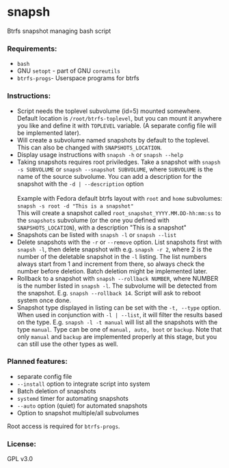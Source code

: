# snapsh
Btrfs snapshot managing bash script

### Requirements:
- `bash`
- GNU `setopt` - part of GNU `coreutils`
- `btrfs-progs`- Userspace programs for btrfs

### Instructions:
- Script needs the toplevel subvolume (id=5) mounted somewhere. Default location is `/root/btrfs-toplevel`, but you can mount it anywhere you like and define it with `TOPLEVEL` variable. (A separate config file will be implemented later).
- Will create a subvolume named snapshots by default to the toplevel. This can also be changed with `SNAPSHOTS_LOCATION`.
- Display usage instructions with `snapsh -h` or `snapsh --help`
- Taking snapshots requires root priviledges. Take a snapshot with `snapsh -s SUBVOLUME` or `snapsh --snapshot SUBVOLUME`, where `SUBVOLUME` is the name of the source subvolume. You can add a description for the snapshot with the `-d | --description` option<br><br>Example with Fedora default btrfs layout with `root` and `home` subvolumes: <br> `snapsh -s root -d "This is a snapshot" ` <br> This will create a snapshot called `root_snapshot_YYYY.MM.DD-hh:mm:ss` to the `snapshots` subvolume (or the one you defined with `SNAPSHOTS_LOCATION`), with a description "This is a snapshot"
- Snapshots can be listed with `snapsh -l` or `snapsh --list`
- Delete snapshots with the `-r` or `--remove` option. List snapshots first with `snapsh -l`, then delete snapshot with e.g. `snapsh -r 2`, where 2 is the number of the deletable snapshot in the `-l` listing. The list numbers always start from 1 and increment from there, so always check the number before deletion. Batch deletion might be implemented later.
- Rollback to a snapshot with `snapsh --rollback NUMBER`, where NUMBER is the number listed in `snapsh -l`. The subvolume will be detected from the snapshot. E.g. `snapsh --rollback 14`. Script will ask to reboot system once done.
- Snapshot type displayed in listing can be set with the `-t, --type` option. When used in conjunction with `-l | --list`, it will filter the results based on the type. E.g. `snapsh -l -t manual` will list all the snapshots with the type `manual`. Type can be one of `manual, auto, boot` or `backup`. Note that only `manual` and `backup` are implemented properly at this stage, but you can still use the other types as well.

### Planned features:
- separate config file
- `--install` option to integrate script into system
- Batch deletion of snapshots
- `systemd` timer for automating snapshots
- `--auto` option (quiet) for automated snapshots
- Option to snapshot multiple/all subvolumes

Root access is required for `btrfs-progs`.

### License:
GPL v3.0
